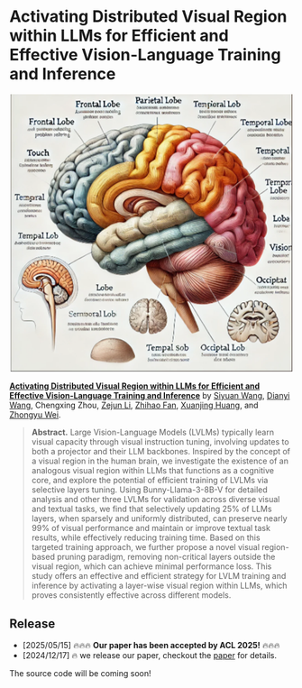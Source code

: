 # Activating Distributed Visual Region within LLMs for Efficient and Effective Vision-Language Training and Inference

<p align="center">
    <img src="img/intro.png" width="500" height="auto">
</p>

[**Activating Distributed Visual Region within LLMs for Efficient and Effective Vision-Language Training and Inference**](https://arxiv.org/abs/2412.12785) by
[Siyuan Wang](https://siyuanwangw.github.io/), 
[Dianyi Wang](https://scholar.google.com/citations?hl=zh-CN&user=iP2HPFEAAAAJ), 
Chengxing Zhou,
[Zejun Li](https://scholar.google.com/citations?user=FYppLbUAAAAJ&hl=zh-CN),
[Zhihao Fan](https://libertfan.github.io/),
[Xuanjing Huang](https://xuanjing-huang.github.io/), and
[Zhongyu Wei](https://scholar.google.com/citations?user=AjLDxxgAAAAJ&hl=zh-CN).

> **Abstract.** Large Vision-Language Models (LVLMs) typically learn visual capacity through visual instruction tuning, involving updates to both a
projector and their LLM backbones. Inspired
by the concept of a visual region in the human
brain, we investigate the existence of an analogous visual region within LLMs that functions
as a cognitive core, and explore the potential
of efficient training of LVLMs via selective
layers tuning. Using Bunny-Llama-3-8B-V
for detailed analysis and other three LVLMs
for validation across diverse visual and textual
tasks, we find that selectively updating 25%
of LLMs layers, when sparsely and uniformly
distributed, can preserve nearly 99% of visual
performance and maintain or improve textual
task results, while effectively reducing training
time. Based on this targeted training approach,
we further propose a novel visual region-based
pruning paradigm, removing non-critical layers
outside the visual region, which can achieve
minimal performance loss. This study offers an
effective and efficient strategy for LVLM training and inference by activating a layer-wise
visual region within LLMs, which proves consistently effective across different models.


## Release

- [2025/05/15] 🔥🔥🔥 **Our paper has been accepted by ACL 2025!** 🔥🔥🔥
- [2024/12/17] 🔥 we release our paper, checkout the [paper](https://arxiv.org/pdf/2410.09575) for details.

The source code will be coming soon!
